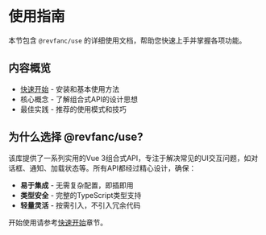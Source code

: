 # 使用指南

本节包含 `@revfanc/use` 的详细使用文档，帮助您快速上手并掌握各项功能。

## 内容概览

- [快速开始](./getting-started.md) - 安装和基本使用方法
- 核心概念 - 了解组合式API的设计思想
- 最佳实践 - 推荐的使用模式和技巧

## 为什么选择 @revfanc/use?

该库提供了一系列实用的Vue 3组合式API，专注于解决常见的UI交互问题，如对话框、通知、加载状态等。所有API都经过精心设计，确保：

- **易于集成** - 无需复杂配置，即插即用
- **类型安全** - 完整的TypeScript类型支持
- **轻量灵活** - 按需引入，不引入冗余代码

开始使用请参考[快速开始](./getting-started.md)章节。
